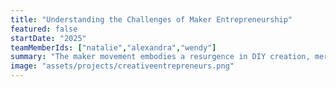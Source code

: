 ```yaml
---
title: "Understanding the Challenges of Maker Entrepreneurship"
featured: false
startDate: "2025"
teamMemberIds: ["natalie","alexandra","wendy"]
summary: "The maker movement embodies a resurgence in DIY creation, merging physical craftsmanship and arts with digital technology support. However, mere technological skills and creativity are insufficient for economically and psychologically sustainable practice. By illuminating and smoothing the path from maker to maker entrepreneur, we can help broaden the viability of making as a livelihood. Our research centers on makers who design, produce, and sell physical goods. In this work, we explore the transition to entrepreneurship for these makers and how technology can facilitate this transition online and offline. We present results from interviews with 20 USA-based maker entrepreneurs (i.e., lamps, stickers), six creative service entrepreneurs (i.e., photographers, fabrication), and seven support personnel (i.e., art curator, incubator director). Our findings reveal that many maker entrepreneurs 1) are makers first and entrepreneurs second; 2) struggle with business logistics and learn business skills as they go; and 3) are motivated by non-monetary values. We discuss training and technology-based design implications and opportunities for addressing challenges in developing economically sustainable businesses around making. Find the paper here: https://arxiv.org/abs/2501.13765."
image: "assets/projects/creativeentrepreneurs.png"
---
```


